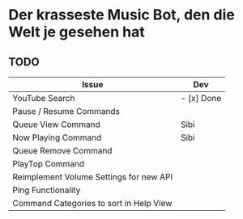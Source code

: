 # Der krasseste Music Bot, den die Welt je gesehen hat
## TODO
| Issue                                   | Dev       |
|-----------------------------------------|-----------|
| YouTube Search                          | - [x] Done|
| Pause / Resume Commands                 |           |
| Queue View Command                      | Sibi      |
| Now Playing Command                     | Sibi      |
| Queue Remove Command                    |           |
| PlayTop Command                         |           |
| Reimplement Volume Settings for new API |           |
| Ping Functionality                      |           |
| Command Categories to sort in Help View |           |
